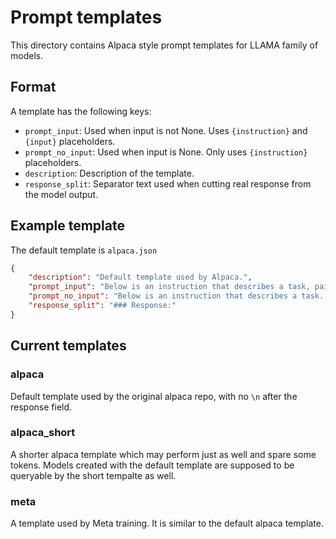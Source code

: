 # Prompt templates

This directory contains Alpaca style prompt templates for LLAMA family of models.

## Format

A template has the following keys:

- `prompt_input`: Used when input is not None. Uses `{instruction}` and `{input}` placeholders.
- `prompt_no_input`: Used when input is None. Only uses `{instruction}` placeholders.
- `description`: Description of the template.
- `response_split`: Separator text used when cutting real response from the model output.

## Example template

The default template is `alpaca.json`

```json
{
    "description": "Default template used by Alpaca.",
    "prompt_input": "Below is an instruction that describes a task, paired with an input that provides further context. Write a response that appropriately completes the request.\n\n### Instruction:\n{instruction}\n\n### Input:\n{input}\n\n### Response: ",
    "prompt_no_input": "Below is an instruction that describes a task. Write a response that appropriately completes the request.\n\n### Instruction:\n{instruction}\n\n### Response: ",
    "response_split": "### Response:"    
}

```

## Current templates

### alpaca

Default template used by the original alpaca repo, with no `\n` after the response field.

### alpaca_short

A shorter alpaca template which may perform just as well and spare some tokens. Models created with the default template are supposed to be queryable by the short tempalte as well.

### meta

A template used by Meta training. It is similar to the default alpaca template.
